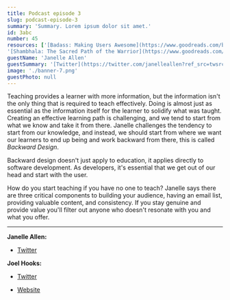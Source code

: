 ```yaml
---
title: Podcast episode 3
slug: podcast-episode-3
summary: 'Summary. Lorem ipsum dolor sit amet.'
id: 3abc
number: 45
resources: ['[Badass: Making Users Awesome](https://www.goodreads.com/book/show/24737268-badass)',
'[Shambhala: The Sacred Path of the Warrior](https://www.goodreads.com/book/show/336248.Shambhala)']
guestName: 'Janelle Allen'
guestSummary: '[Twitter](https://twitter.com/janelleallen?ref_src=twsrc%5Egoogle%7Ctwcamp%5Eserp%7Ctwgr%5Eauthor)'
image: './banner-7.png'
guestPhoto: null
---
```


Teaching provides a learner with more information, but the information isn't the only thing that is required to teach effectively. Doing is almost just as essential as the information itself for the learner to solidify what was taught. Creating an effective learning path is challenging, and we tend to start from what we know and take it from there. Janelle challenges the tendency to start from our knowledge, and instead, we should start from where we want our learners to end up being and work backward from there, this is called *Backward Design*. 

Backward design doesn't just apply to education, it applies directly to software development. As developers, it's essential that we get out of our head and start with the user. 

How do you start teaching if you have no one to teach? Janelle says there are three critical components to building your audience, having an email list, providing valuable content, and consistency. If you stay genuine and provide value you'll filter out anyone who doesn't resonate with you and what you offer. 

---


**Janelle Allen:**

- [Twitter](https://twitter.com/janelleallen?ref_src=twsrc%5Egoogle%7Ctwcamp%5Eserp%7Ctwgr%5Eauthor)

**Joel Hooks:**

- [Twitter](https://twitter.com/jhooks)

- [Website](https://joelhooks.com/)
